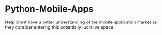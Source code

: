 # Python-Mobile-Apps
Help client have a better understanding of the mobile application market as they consider entering this potentially lucrative space.
